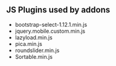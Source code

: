 JS Plugins used by addons
---
- bootstrap-select-1.12.1.min.js
- jquery.mobile.custom.min.js
- lazyload.min.js
- pica.min.js 
- roundslider.min.js
- Sortable.min.js
